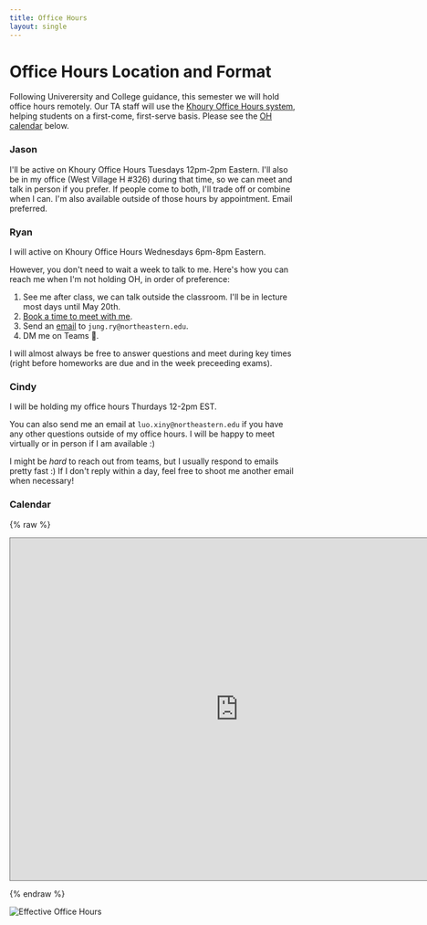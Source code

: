 ```yaml
---
title: Office Hours
layout: single
---
```



# Office Hours Location and Format

Following Univerersity and College guidance, this semester we will
hold office hours remotely. Our TA staff will use the [Khoury Office
Hours system](https://khouryofficehours.com/), helping students on a
first-come, first-serve basis. Please see the [OH calendar](#calendar)
below. 



### Jason

I'll be active on Khoury Office Hours Tuesdays 12pm-2pm Eastern. I'll
also be in my office (West Village H #326) during that time, so we can 
meet and talk in person if you prefer. If people come to both, I'll 
trade off or combine when I can. I'm also available outside of those 
hours by appointment. Email preferred. 

### Ryan

I will active on Khoury Office Hours Wednesdays 6pm-8pm Eastern.

However, you don't need to wait a week to talk to me. Here's how you can reach me when I'm not holding OH, in order of preference:

1. See me after class, we can talk outside the classroom. I'll be in lecture most days until May 20th.
2. [Book a time to meet with me](https://calendly.com/jung-ry/meeting).
3. Send an [email](https://matt.might.net/articles/how-to-email/) to `jung.ry@northeastern.edu`.
4. DM me on Teams 🤮.

I will almost always be free to answer questions and meet during key times (right before homeworks are due and in the week preceeding exams).

### Cindy

I will be holding my office hours Thurdays 12-2pm EST.

You can also send me an email at `luo.xiny@northeastern.edu` if you have any other questions outside of my office hours. I will be happy to meet virtually or in person if I am available :)

I might be _hard_ to reach out from teams, but I usually respond to emails pretty fast :) If I don't reply within a day, feel free to shoot me another email when necessary!

### Calendar

{% raw %}

<iframe src="https://calendar.google.com/calendar/embed?height=600&wkst=2&bgcolor=%23ffffff&ctz=America%2FNew_York&src=ai5oZW1hbm5Abm9ydGhlYXN0ZXJuLmVkdQ&src=Y180bGlzZTBiazhya25xbzZxOHI4YTdtZWU2b0Bncm91cC5jYWxlbmRhci5nb29nbGUuY29t&color=%23039BE5&color=%23D81B60&title=4400%20Office%20Hours&showTitle=1&showNav=0&showPrint=0&mode=AGENDA" style="border:solid 1px #777" width="800" height="600" frameborder="0" scrolling="no"></iframe>

{% endraw %}



![Effective Office Hours](https://raw.githubusercontent.com/jasonhemann/21FA-CS3800/master/assets/images/office-hours.jpeg "Logic in everyday life!")
